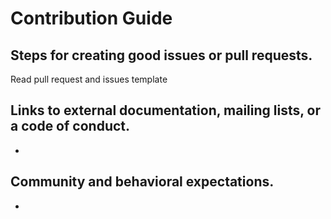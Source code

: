 # Contribution Guide

## Steps for creating good issues or pull requests.

Read pull request and issues template

## Links to external documentation, mailing lists, or a code of conduct.

-

## Community and behavioral expectations.

-
